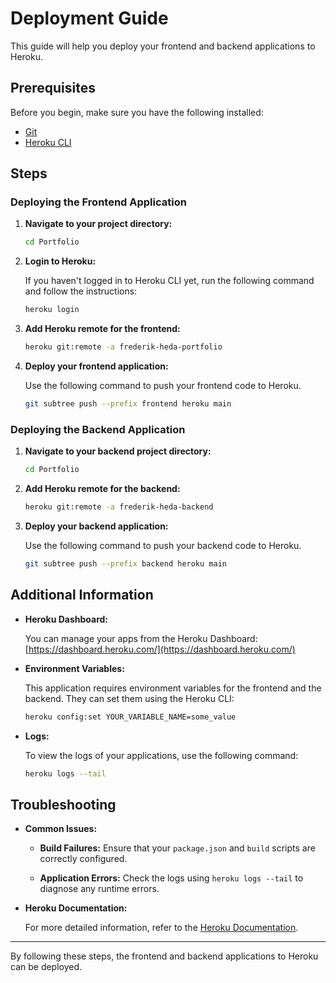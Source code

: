 # Deployment Guide

This guide will help you deploy your frontend and backend applications to Heroku.

## Prerequisites

Before you begin, make sure you have the following installed:

- [Git](https://git-scm.com/)
- [Heroku CLI](https://devcenter.heroku.com/articles/heroku-cli)

## Steps

### Deploying the Frontend Application

1. **Navigate to your project directory:**

    ```sh
    cd Portfolio
    ```

2. **Login to Heroku:**

    If you haven't logged in to Heroku CLI yet, run the following command and follow the instructions:

    ```sh
    heroku login
    ```

3. **Add Heroku remote for the frontend:**

    ```sh
    heroku git:remote -a frederik-heda-portfolio
    ```

4. **Deploy your frontend application:**

    Use the following command to push your frontend code to Heroku.

    ```sh
    git subtree push --prefix frontend heroku main
    ```

### Deploying the Backend Application

1. **Navigate to your backend project directory:**

    ```sh
    cd Portfolio
    ```

2. **Add Heroku remote for the backend:**

    ```sh
    heroku git:remote -a frederik-heda-backend
    ```

3. **Deploy your backend application:**

    Use the following command to push your backend code to Heroku. 

    ```sh
    git subtree push --prefix backend heroku main
    ```

## Additional Information

- **Heroku Dashboard:**

    You can manage your apps from the Heroku Dashboard: [https://dashboard.heroku.com/](https://dashboard.heroku.com/)

- **Environment Variables:**

    This application requires environment variables for the frontend and the backend. They can set them using the Heroku CLI:

    ```sh
    heroku config:set YOUR_VARIABLE_NAME=some_value
    ```

- **Logs:**

    To view the logs of your applications, use the following command:

    ```sh
    heroku logs --tail
    ```

## Troubleshooting

- **Common Issues:**

    - **Build Failures:**
        Ensure that your `package.json` and `build` scripts are correctly configured.

    - **Application Errors:**
        Check the logs using `heroku logs --tail` to diagnose any runtime errors.

- **Heroku Documentation:**

    For more detailed information, refer to the [Heroku Documentation](https://devcenter.heroku.com/).

---

By following these steps, the frontend and backend applications to Heroku can be deployed.